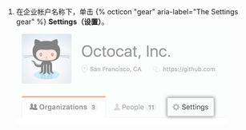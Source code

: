 1. 在企业帐户名称下，单击 {% octicon "gear" aria-label="The Settings gear" %} **Settings（设置）**。 ![企业帐户资料页面上的“设置”选项卡](/assets/images/help/business-accounts/business-account-settings-tab.png)
